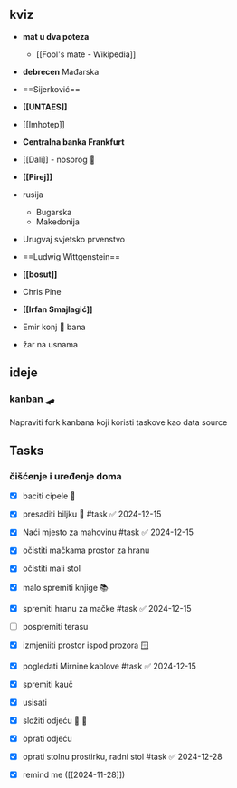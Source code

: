 
## kviz 

- **mat u dva poteza** 
	- [[Fool's mate - Wikipedia]]
- **debrecen** Mađarska 
- ==Sijerković== 
- **[[UNTAES]]**
- [[Imhotep]] 
- **Centralna banka Frankfurt** 
- [[Dali]] - nosorog 🦏 

- **[[Pirej]]**
- rusija 
	- Bugarska 
	- Makedonija 
- Urugvaj svjetsko prvenstvo 
- ==Ludwig Wittgenstein== 


- **[[bosut]]** 
- Chris Pine 
- **[[Irfan Smajlagić]]** 
- Emir konj 🐎 bana 
- žar na usnama
## ideje 

### kanban 🛹 
Napraviti fork kanbana koji koristi taskove kao data source 

## Tasks

### čišćenje i uređenje doma 

- [x] baciti cipele 👟
- [x] presaditi biljku 🌵 #task ✅ 2024-12-15
- [x] Naći mjesto za mahovinu #task ✅ 2024-12-15
- [x] očistiti mačkama prostor za hranu 
- [x] očistiti mali stol 
- [x] malo spremiti knjige 📚  
- [x] spremiti hranu za mačke #task ✅ 2024-12-15
- [ ] pospremiti terasu 
- [x] izmjeniiti prostor ispod prozora 🪟 
- [x] pogledati Mirnine kablove #task ✅ 2024-12-15
- [x] spremiti kauč 
- [x] usisati 
- [x] složiti odjeću 👕 🎽 
- [x] oprati odjeću 
- [x] oprati stolnu prostirku, radni stol #task ✅ 2024-12-28

- [x] remind me ([[2024-11-28]])
